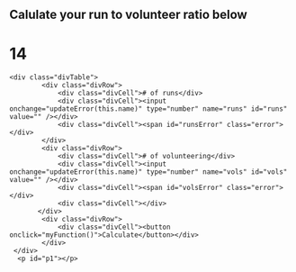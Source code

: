 <script src="https://ajax.googleapis.com/ajax/libs/angularjs/1.6.4/angular.min.js"></script>
## Calulate your run to volunteer ratio below

# 14
<style>
.error {
  color:red;
  }
  
  .divTable
    {
        display:  table;
        width:auto;
        background-color:#eee;
        border:1px solid  #666666;
        border-spacing:5px;/*cellspacing:poor IE support for  this*/
       /* border-collapse:separate;*/
    }

    .divRow
    {
       display:table-row;
       width:auto;
    }

    .divCell
    {
        float:left;/*fix for  buggy browsers*/
        display:table-column;
        width:200px;
        background-color:#ccc;
    }
</style>

<script>
  function updateError(element) {
     document.getElementById(element+"Error").innerHTML = "";
  }
  function myFunction() {
    var runs = document.getElementById("runs").value;
    var vols = document.getElementById("vols").value;  
    if(runs == null || runs==""){
      document.getElementById("runsError").innerHTML = "Please enter a value";}
    else {
     document.getElementById("runsError").innerHTML = "";}
    if(vols == null || vols==""){
      document.getElementById("volsError").innerHTML = "Please enter a value";}
    else{
      document.getElementById("volsError").innerHTML = "";}

    if (vols!="" && runs!=""){
      document.getElementById("p1").innerHTML = runs/vols + ":1" ;}
    else {
      document.getElementById("p1").innerHTML = "";}
}
</script>
    
    <div class="divTable">
            <div class="divRow">
                <div class="divCell"># of runs</div>
                <div class="divCell"><input onchange="updateError(this.name)" type="number" name="runs" id="runs" value="" /></div>
                <div class="divCell"><span id="runsError" class="error"></div>
            </div>
            <div class="divRow">
                <div class="divCell"># of volunteering</div>
                <div class="divCell"><input onchange="updateError(this.name)" type="number" name="vols" id="vols" value="" /></div>
                <div class="divCell"><span id="volsError" class="error"></div>
                <div class="divCell"></div>
           </div>  
            <div class="divRow">
                <div class="divCell"><button onclick="myFunction()">Calculate</button></div>
			</div>
     </div>
      <p id="p1"></p>
